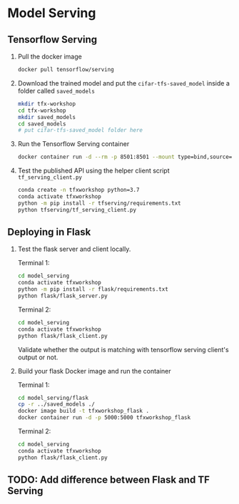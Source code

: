 # Model Serving

## Tensorflow Serving

1. Pull the docker image
    ```bash
    docker pull tensorflow/serving
    ```

2. Download the trained model and put the `cifar-tfs-saved_model` inside a folder called `saved_models`
    ```bash
    mkdir tfx-workshop
    cd tfx-workshop
    mkdir saved_models
    cd saved_models
    # put cifar-tfs-saved_model folder here
    ```

3. Run the Tensorflow Serving container

    ```bash
    docker container run -d --rm -p 8501:8501 --mount type=bind,source=$(pwd)\saved_models,target=/models -e MODEL_NAME=cifar-tfs-saved_model tensorflow/serving
    ```

4. Test the published API using the helper client script `tf_serving_client.py`

    ```bash
    conda create -n tfxworkshop python=3.7
    conda activate tfxworkshop
    python -m pip install -r tfserving/requirements.txt
    python tfserving/tf_serving_client.py
    ```


## Deploying in Flask 

1. Test the flask server and client locally.

    Terminal 1:
    ```bash
    cd model_serving
    conda activate tfxworkshop
    python -m pip install -r flask/requirements.txt
    python flask/flask_server.py
    ```

    Terminal 2:
    ```bash
    cd model_serving
    conda activate tfxworkshop
    python flask/flask_client.py
    ```

    Validate whether the output is matching with tensorflow serving client's output or not.


2. Build your flask Docker image and run the container

    Terminal 1:
    ```bash
    cd model_serving/flask
    cp -r ../saved_models ./
    docker image build -t tfxworkshop_flask .
    docker container run -d -p 5000:5000 tfxworkshop_flask
    ```

    Terminal 2:
    ```bash
    cd model_serving
    conda activate tfxworkshop
    python flask/flask_client.py
    ```

## TODO: Add difference between Flask and TF Serving

